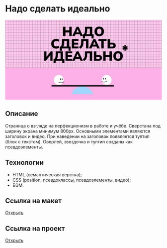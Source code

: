 <h1>Надо сделать идеально</h1>
<img src="./images/og.jpg">
<h2>Описание</h2>
<p>Страница о взгляде на перфекционизм в работе и учёбе. Сверстана под ширину экрана минимум 800px. Основными элементами являются заголовок и видео. При наведении на заголовок появляется тултип (блок с текстом). Оверлей, звездочка и тултип созданы как псевдоэлементы.</p>
<h2>Технологии</h2>
<ul>
  <li>HTML (семантическая верстка);</li>
  <li>CSS (position, псевдоклассы, псевдоэлементы, видео);</li>
  <li>БЭМ.</li>
</ul>
<h2>Ссылка на макет</h2>
<a href="https://www.figma.com/file/8oKbCdYbLgfDehpQNJEoMS/%233-Надо-сделать-идеально?node-id=0%3A1&mode=dev">Открыть</a>
<h2>Ссылка на проект</h2>
<a href="">Открыть</a>